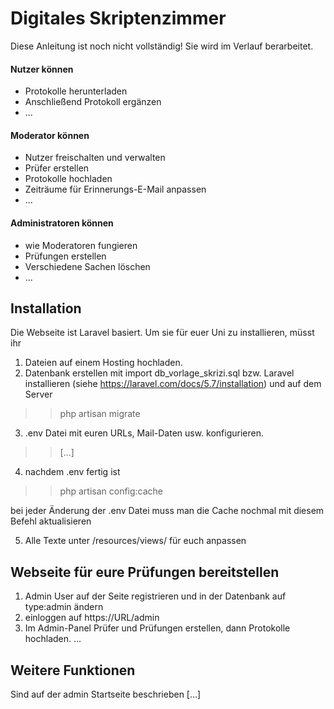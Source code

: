 # Digitales Skriptenzimmer

Diese Anleitung ist noch nicht vollständig! 
Sie wird im Verlauf berarbeitet.

#### Nutzer können
  - Protokolle herunterladen
  - Anschließend Protokoll ergänzen
  - ...
  
#### Moderator können
 - Nutzer freischalten und verwalten
 - Prüfer erstellen
 - Protokolle hochladen
 - Zeiträume für Erinnerungs-E-Mail anpassen
 - ...

#### Administratoren können
 - wie Moderatoren fungieren
 - Prüfungen erstellen
 - Verschiedene Sachen löschen
 - ...

## Installation

Die Webseite ist Laravel basiert. Um sie für euer Uni zu installieren, müsst ihr 
1. Dateien auf einem Hosting hochladen.
2. Datenbank erstellen mit import db_vorlage_skrizi.sql 
bzw. Laravel installieren (siehe https://laravel.com/docs/5.7/installation) und auf dem Server 
>> php artisan migrate
3. .env Datei mit euren URLs, Mail-Daten usw. konfigurieren.
>>[...]
4. nachdem .env fertig ist 
>>php artisan config:cache

bei jeder Änderung der .env Datei muss man die Cache nochmal  mit diesem Befehl aktualisieren

5. Alle Texte unter /resources/views/ für euch anpassen

## Webseite für eure Prüfungen bereitstellen
1. Admin User auf der Seite registrieren und in der Datenbank auf type:admin ändern
2. einloggen auf https://URL/admin
2. Im Admin-Panel Prüfer und Prüfungen erstellen, dann Protokolle hochladen.
...

## Weitere Funktionen
Sind auf der admin Startseite beschrieben
[...]
